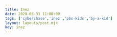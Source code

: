 ```yaml
---
title: Inez
date: 2020-05-31 11:00:00
tags: ['cyberchase','inez','pbs-kids','by-a-kid']
layout: layouts/post.njk
key: inez
---
```

